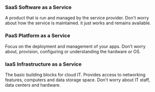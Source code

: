
### SaaS Software as a Service
A product that is run and managed by the service provider. Don't worry about how the service is maintained. it just works and remains available.

### PaaS Platform as a Service
Focus on the deployment and management of your apps. Don't worry about, provision, configuring or understanding the hardware or OS.

### IaaS Infrastructure as a Service
The basic building blocks for cloud IT. Provides access to networking features, computers and data storage space. Don't worry about IT staff, data centers and hardware.